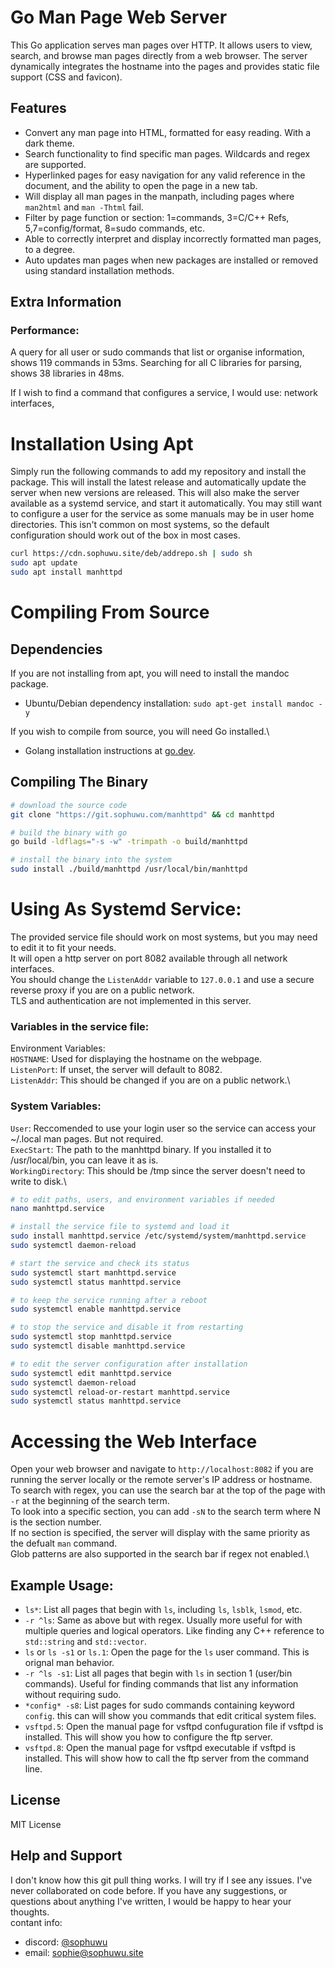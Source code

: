 # Go Man Page Web Server

This Go application serves man pages over HTTP. It allows users to view, search, and browse man pages directly from a web browser. The server dynamically integrates the hostname into the pages and provides static file support (CSS and favicon).

## Features

- Convert any man page into HTML, formatted for easy reading. With a dark theme.
- Search functionality to find specific man pages. Wildcards and regex are supported.
- Hyperlinked pages for easy navigation for any valid reference in the document, and the ability to open the page in a new tab.
- Will display all man pages in the manpath, including pages where `man2html` and `man -Thtml` fail.
- Filter by page function or section: 1=commands, 3=C/C++ Refs, 5,7=config/format, 8=sudo commands, etc.
- Able to correctly interpret and display incorrectly formatted man pages, to a degree.
- Auto updates man pages when new packages are installed or removed using standard installation methods.

## Extra Information
### Performance:
A query for all user or sudo  commands that list or organise information, shows 119 commands in 53ms.
Searching for all C libraries for parsing, shows 38 libraries in 48ms.

If I wish to find a command that configures a service, I would use:
network interfaces,

# Installation Using Apt

Simply run the following commands to add my repository and install the package. This will install the latest release and automatically update the server when new versions are released.
This will also make the server available as a systemd service, and start it automatically. You may still want to configure a user for the service as some manuals may be in user home directories.
This isn't common on most systems, so the default configuration should work out of the box in most cases.

```bash
curl https://cdn.sophuwu.site/deb/addrepo.sh | sudo sh
sudo apt update
sudo apt install manhttpd
```

# Compiling From Source

## Dependencies
If you are not installing from apt, you will need to install the mandoc package.
* Ubuntu/Debian dependency installation: `sudo apt-get install mandoc -y`

If you wish to compile from source, you will need Go installed.\
* Golang installation instructions at [go.dev](https://go.dev/doc/install).


## Compiling The Binary

 ```sh
# download the source code
git clone "https://git.sophuwu.com/manhttpd" && cd manhttpd
 
# build the binary with go
go build -ldflags="-s -w" -trimpath -o build/manhttpd

# install the binary into the system
sudo install ./build/manhttpd /usr/local/bin/manhttpd
```

# Using As Systemd Service:

The provided service file should work on most systems, but you may need to edit it to fit your needs.\
It will open a http server on port 8082 available through all network interfaces.\
You should change the `ListenAddr` variable to `127.0.0.1` and use a secure reverse proxy if you are on a public network.\
TLS and authentication are not implemented in this server.

### Variables in the service file:

Environment Variables:\
`HOSTNAME`: Used for displaying the hostname on the webpage.\
`ListenPort`: If unset, the server will default to 8082.\
`ListenAddr`: This should be changed if you are on a public network.\

### System Variables:

`User`: Reccomended to use your login user so the service can access your ~/.local man pages. But not required.\
`ExecStart`: The path to the manhttpd binary. If you installed it to /usr/local/bin, you can leave it as is.\
`WorkingDirectory`: This should be /tmp since the server doesn't need to write to disk.\

```sh
# to edit paths, users, and environment variables if needed
nano manhttpd.service 

# install the service file to systemd and load it
sudo install manhttpd.service /etc/systemd/system/manhttpd.service
sudo systemctl daemon-reload

# start the service and check its status
sudo systemctl start manhttpd.service
sudo systemctl status manhttpd.service

# to keep the service running after a reboot
sudo systemctl enable manhttpd.service

# to stop the service and disable it from restarting
sudo systemctl stop manhttpd.service
sudo systemctl disable manhttpd.service

# to edit the server configuration after installation
sudo systemctl edit manhttpd.service
sudo systemctl daemon-reload 
sudo systemctl reload-or-restart manhttpd.service
sudo systemctl status manhttpd.service
```

# Accessing the Web Interface

Open your web browser and navigate to `http://localhost:8082` if you are running the server locally or the remote server's IP address or hostname.\
To search with regex, you can use the search bar at the top of the page with `-r` at the beginning of the search term.\
To look into a specific section, you can add `-sN` to the search term where N is the section number.\
If no section is specified, the server will display with the same priority as the defualt `man` command.\
Glob patterns are also supported in the search bar if regex not enabled.\

## Example Usage:

- `ls*`: List all pages that begin with `ls`, including `ls`, `lsblk`, `lsmod`, etc.
- `-r ^ls`: Same as above but with regex. Usually more useful for with multiple queries and logical operators. Like finding any C++ reference to `std::string` and `std::vector`.
- `ls` or `ls -s1` or `ls.1`: Open the page for the `ls` user command. This is orignal man behavior.
- `-r ^ls -s1`: List all pages that begin with `ls` in section 1 (user/bin commands). Useful for finding commands that list any information without requiring sudo.
- `*config* -s8`: List pages for sudo commands containing keyword `config`. this can will show you commands that edit critical system files.  
- `vsftpd.5`: Open the manual page for vsftpd confuguration file if vsftpd is installed. This will show you how to configure the ftp server.
- `vsftpd.8`: Open the manual page for vsftpd executable if vsftpd is installed. This will show how to call the ftp server from the command line.

## License

MIT License

## Help and Support

I don't know how this git pull thing works. I will try if I see any issues. I've never collaborated on code before. If you have any suggestions, or questions about anything I've written, I would be happy to hear your thoughts.\
contant info: 
* discord: [@sophuwu](https://discord.com/users/sophuwu)
* email: [sophie@sophuwu.site](mailto:sophie@sophuwu.site)

